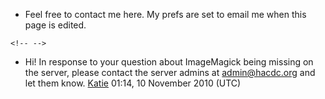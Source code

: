 -   Feel free to contact me here. My prefs are set to email me when this
    page is edited.

```{=html}
<!-- -->
```
-   Hi! In response to your question about ImageMagick being missing on
    the server, please contact the server admins at admin@hacdc.org and
    let them know. [Katie](User:Katie) 01:14, 10 November
    2010 (UTC)
